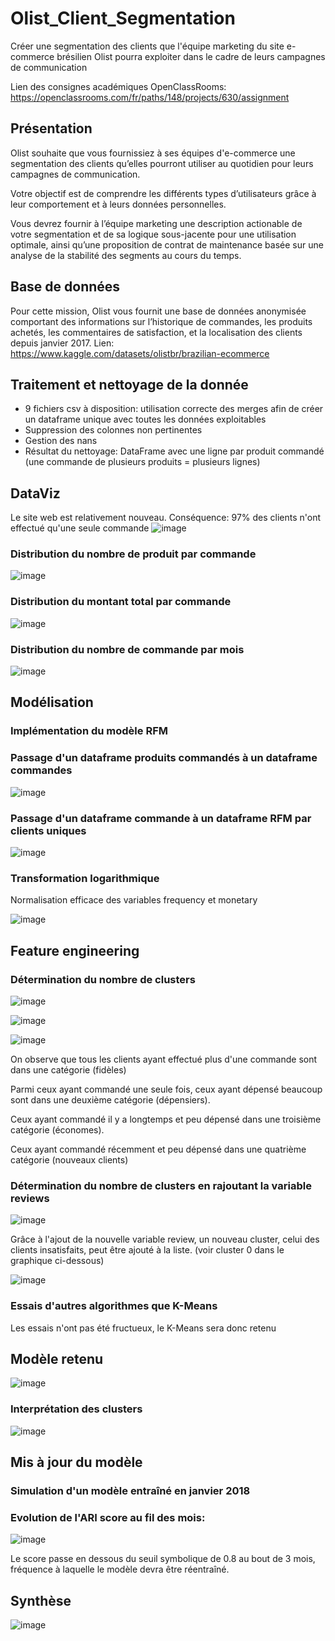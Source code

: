 # Olist_Client_Segmentation
Créer une segmentation des clients que l'équipe marketing du site e-commerce brésilien Olist pourra exploiter dans le cadre de leurs campagnes de communication

Lien des consignes académiques OpenClassRooms: https://openclassrooms.com/fr/paths/148/projects/630/assignment

## Présentation

Olist souhaite que vous fournissiez à ses équipes d'e-commerce une segmentation des clients qu’elles pourront utiliser au quotidien pour leurs campagnes de communication.

Votre objectif est de comprendre les différents types d’utilisateurs grâce à leur comportement et à leurs données personnelles.

Vous devrez fournir à l’équipe marketing une description actionable de votre segmentation et de sa logique sous-jacente pour une utilisation optimale, ainsi qu’une proposition de contrat de maintenance basée sur une analyse de la stabilité des segments au cours du temps.

## Base de données

Pour cette mission, Olist vous fournit une base de données anonymisée comportant des informations sur l’historique de commandes, les produits achetés, les commentaires de satisfaction, et la localisation des clients depuis janvier 2017.
Lien: https://www.kaggle.com/datasets/olistbr/brazilian-ecommerce

## Traitement et nettoyage de la donnée

- 9 fichiers csv à disposition: utilisation correcte des merges afin de créer un dataframe unique avec toutes les données exploitables
- Suppression des colonnes non pertinentes
- Gestion des nans
- Résultat du nettoyage: DataFrame avec une ligne par produit commandé (une commande de plusieurs produits = plusieurs lignes)

## DataViz

Le site web est relativement nouveau.
Conséquence: 97% des clients n'ont effectué qu'une seule commande
![image](https://user-images.githubusercontent.com/76253068/170501237-3f647bf0-cbcc-4084-b74d-04775523d9f2.png)

### Distribution du nombre de produit par commande

![image](https://user-images.githubusercontent.com/76253068/170501636-1777b89d-e1b5-47b8-bb42-819696554d4a.png)

### Distribution du montant total par commande

![image](https://user-images.githubusercontent.com/76253068/170501871-7a3c06b6-264c-4c02-8eae-b8af2e8d84f3.png)

### Distribution du nombre de commande par mois

![image](https://user-images.githubusercontent.com/76253068/170501997-1633176c-a0fb-4a7b-961b-6f5ad338a9eb.png)

## Modélisation

### Implémentation du modèle RFM

### Passage d'un dataframe produits commandés à un dataframe commandes
![image](https://user-images.githubusercontent.com/76253068/170502523-c845d42e-b7e3-4344-883f-c485179a9151.png)

### Passage d'un dataframe commande à un dataframe RFM par clients uniques
![image](https://user-images.githubusercontent.com/76253068/170502354-edbcf183-d6fb-40cc-8111-8308fc6efa5e.png)

### Transformation logarithmique

Normalisation efficace des variables frequency et monetary

![image](https://user-images.githubusercontent.com/76253068/170503768-c2792370-8d1b-4d85-902f-0eeedd7fad11.png)

## Feature engineering

### Détermination du nombre de clusters
![image](https://user-images.githubusercontent.com/76253068/170504054-2fb5509e-d948-4e41-966d-8fdf0e0655f4.png)

![image](https://user-images.githubusercontent.com/76253068/170504137-e493673d-2179-4be6-9a67-f856b6633109.png)

![image](https://user-images.githubusercontent.com/76253068/170505477-333a357b-f7e9-4e9d-97e6-b45011e741ac.png)

On observe que tous les clients ayant effectué plus d'une commande sont dans une catégorie (fidèles)

Parmi ceux ayant commandé une seule fois, ceux ayant dépensé beaucoup sont dans une deuxième catégorie (dépensiers).

Ceux ayant commandé il y a longtemps et peu dépensé dans une troisième catégorie (économes).

Ceux ayant commandé récemment et peu dépensé dans une quatrième catégorie (nouveaux clients)

### Détermination du nombre de clusters en rajoutant la variable reviews

![image](https://user-images.githubusercontent.com/76253068/170505792-39bdd382-d6f9-4bf1-a669-983492993372.png)

Grâce à l'ajout de la nouvelle variable review, un nouveau cluster, celui des clients insatisfaits, peut être ajouté à la liste.
(voir cluster 0 dans le graphique ci-dessous)

![image](https://user-images.githubusercontent.com/76253068/170506507-ef2207f9-d1c9-4660-84ff-dff045be7168.png)

### Essais d'autres algorithmes que K-Means

Les essais n'ont pas été fructueux, le K-Means sera donc retenu

## Modèle retenu

![image](https://user-images.githubusercontent.com/76253068/170506964-f37bc24b-6370-4bba-80af-123ea79a6d22.png)

### Interprétation des clusters

![image](https://user-images.githubusercontent.com/76253068/170507060-a4a011ce-7d4b-42f9-b62c-c8103a8d9eac.png)

## Mis à jour du modèle

### Simulation d'un modèle entraîné en janvier 2018
### Evolution de l'ARI score au fil des mois:
![image](https://user-images.githubusercontent.com/76253068/170507504-d7fd6c15-120a-44c3-80ed-8fd8c0584cb2.png)

Le score passe en dessous du seuil symbolique de 0.8 au bout de 3 mois, fréquence à laquelle le modèle devra être réentraîné.

## Synthèse 

![image](https://user-images.githubusercontent.com/76253068/170507972-7aa2259d-7216-43e6-8282-89fdac67c4d2.png)
